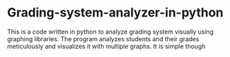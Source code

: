 # Grading-system-analyzer-in-python
This is a code written in python to analyze grading system visually using graphing libraries. The program analyzes students and their grades meticulously and visualizes it with multiple graphs. It is simple though
